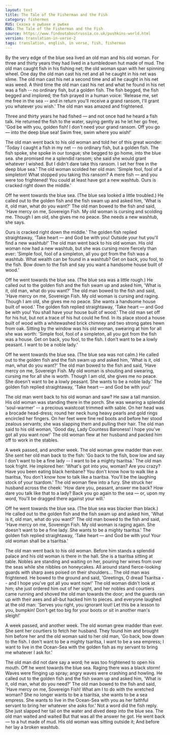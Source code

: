 ```yaml
---
layout: text
title: The Tale of the Fisherman and the Fish
category: fishermen
RUS: Сказка о рыбаке и рыбке
ENG: The Tale of the Fisherman and the Fish
source: https://www.findoutaboutrussia.co.uk/pushkins-world.html
version: translation-in-verse-2
tags: translation, english, in verse, fish, fisherman
---
```


By the very edge of the blue sea
lived an old man and his old woman.
For three and thirty years they had lived
in a tumbledown hut made of mud.
The old man caught fish in his fishing net;
the old woman span with her spinning wheel.
One day the old man cast his net
and all he caught in his net was slime.
The old man cast his net a second time
and all he caught in his net was weed.
A third time the old man cast his net
and what he found in his net was a fish --
no ordinary fish, but a golden fish.
The fish begged, the fish begged and implored;
the fish prayed in a human voice:
'Release me, set me free in the sea --
and in return you'll receive a grand ransom,
I'll grant you whatever you wish.'
The old man was amazed and frightened.

Three and thirty years he had fished — 
and not once had he heard a fish talk.
He returned the fish to the water,
saying gently as he let her go free,
'God be with you, golden fish!
I don't need your grand ransom.
Off you go — into the deep blue sea!
Swim free, swim where you wish!'

The old man went back to his old woman
and told her of this great wonder:
'Today I caught a fish in my net --
no ordinary fish, but a golden fish.
The fish spoke, she spoke in our tongue;
she begged to go home, into the blue sea.
she promised me a splendid ransom;
she said she would grant whatever I wished.
But I didn't dare take this ransom.
I set her free in the deep blue sea.'
The old woman scolded her old man:
'Simple fool, fool of a simpleton!
What stopped you taking this ransom?
A mere fish — and you were too frightened!
You could at least have got a new washtub.
Ours is cracked right down the middle.'

Off he went towards the blue sea.
(The blue sea looked a little troubled.)
He called out to the golden fish
and the fish swam up and asked him,
'What is it, old man, what do you want?'
The old man bowed to the fish and said,
'Have mercy on me, Sovereign Fish.
My old woman is cursing and scolding me.
Though I am old, she gives me no peace.
She needs a new washtub, she says.

Ours is cracked right down the middle.'
The golden fish replied straightaway,
'Take heart — and God be with you!
Outside your hut you'll find a new washtub!'
The old man went back to his old woman.
His old woman now had a new washtub,
but she was cursing more fiercely than ever:
'Simple fool, fool of a simpleton,
all you got from the fish was a washtub.
What wealth can be found in a washtub? 
Get on back, you fool, to the fish.
Bow down to the fish and say
you want a handsome house built of wood.'

Off he went towards the blue sea.
(The blue sea was a little rough.)
He called out to the golden fish
and the fish swam up and asked him,
'What is it, old man, what do you want?'
The old man bowed to the fish and said,
'Have mercy on me, Sovereign Fish.
My old woman is cursing and raging.
Though I am old, she gives me no peace.
She wants a handsome house built of wood.'
The golden fish replied straightaway,
'Take heart — and God be with you!
You shall have your house built of wood.'
The old man set off for his hut,
but not a trace of his hut could he find.
In its place stood a house built of wood
with a whitewashed brick chimney
and two strong gates hewn from oak.
Sitting by the window was his old woman,
swearing at him for all she was worth:
'Simple fool, fool of a simpleton,
all you got from the fish was a house.
Get on back, you fool, to the fish.
I don't want to be a lowly peasant.
I want to be a noble lady.'

Off he went towards the blue sea.
(The blue sea was not calm.)
He called out to the golden fish
and the fish swam up and asked him,
'What is it, old man, what do you want?'
The old man bowed to the fish and said,
'Have mercy on me, Sovereign Fish.
My old woman is shouting and swearing,
cursing me for all she is worth.
Though I am old, she gives me no peace.
She doesn't want to be a lowly peasant.
She wants to be a noble lady.'
The golden fish replied straightaway,
'Take heart — and God be with you!'

The old man went back to his old woman
and saw? He saw a tall mansion.
His old woman was standing there in the porch.
She was wearing a splendid 'soul-warmer' --
a precious waistcoat trimmed with sable.
On her head was a brocade head-dress;
round her neck hung heavy pearls
and gold rings encircled her fingers.
On her feet were fine red boots
and before her stood zealous servants;
she was slapping them and pulling their hair.
The old man said to his old woman,
'Good day, Lady Countess Baroness!
I hope you've got all you want now!'
The old woman flew at her husband
and packed him off to work in the stables.

A week passed, and another week.
The old woman grew madder than ever.
She sent her old man back to the fish:
'Go back to the fish, bow low and say
I don't want to be a fine lady --
I want to be a mighty tsaritsa.'
The old man took fright. He implored her:
'What's got into you, woman? Are you crazy?
Have you been eating black henbane?
You don't know how to walk like a tsaritsa,
You don't know how to talk like a tsaritsa.
You'll be the laughing stock of your tsardom.'
The old woman flew into a fury.
She struck her husband across the cheek:
'How dare you, peasant, answer me back?
How dare you talk like that to a lady?
Back you go again to the sea — or, upon my word,
You'll be dragged there against your will.'

Off he went towards the blue sea.
(The blue sea was blacker than black.)
He called out to the golden fish
and the fish swam up and asked him,
'What is it, old man, what do you want?'
The old man bowed to the fish and said,
'Have mercy on me, Sovereign Fish.
My old woman is raging again.
She doesn't want to be a fine lady.
She wants to be a mighty tsaritsa.'
The golden fish replied straightaway,
'Take heart — and God be with you!
Your old woman shall be a tsaritsa.'

The old man went back to his old woman.
Before him stands a splendid palace
and his old woman is there in the hall.
She is a tsaritsa sitting at table.
Nobles are standing and waiting on her,
pouring her wines from over the seas
while she nibbles on honeycakes.
All around stand fierce-looking guards
with sharp axes poised on their shoulders…
The old man was frightened. He bowed to the ground
and said, 'Greetings, O dread Tsaritsa --
and I hope you've got all you want now!'
The old woman didn't look at him;
she just ordered him out of her sight,
and her nobles and courtiers came running
and shoved the old man towards the door;
and the guards ran up with their axes
and all-but hacked him to pieces.
and everyone laughed at the old man:
'Serves you right, you ignorant lout!
Let this be a lesson to you, bumpkin!
Don't get too big for your boots
or sit in another man's sleigh!'

A week passed, and another week.
The old woman grew madder than ever.
She sent her courtiers to fetch her husband.
They found him and brought him before her
and the old woman said to her old man,
'Go back, bow down to the fish.
I don't want to be a mighty tsaritsa,
I want to be a sea empress;
I want to live in the Ocean-Sea
with the golden fish as my servant
to bring me whatever I ask for.'

The old man did not dare say a word;
he was too frightened to open his mouth.
Off he went towards the blue sea.
Raging there was a black storm!
Waves were flinging up spray;
angry waves were crashing and howling.
He called out to the golden fish
and the fish swam up and asked him,
'What is it, old man, what do you need?'
The old man bowed to the fish and said,
'Have mercy on me, Sovereign Fish!
What am I to do with the wretched woman?
She no longer wants to be a tsaritsa,
she wants to be a sea empress.
She wants to live in the Ocean-Sea
with you as her faithful servant
to bring her whatever she asks for.'
Not a word did the fish reply.
She just slapped her tail on the water
and dived deep into the blue sea.
The old man waited and waited
But that was all the answer he got.
He went back — to a hut made of mud.
His old woman was sitting outside it;
And before her lay a broken washtub.